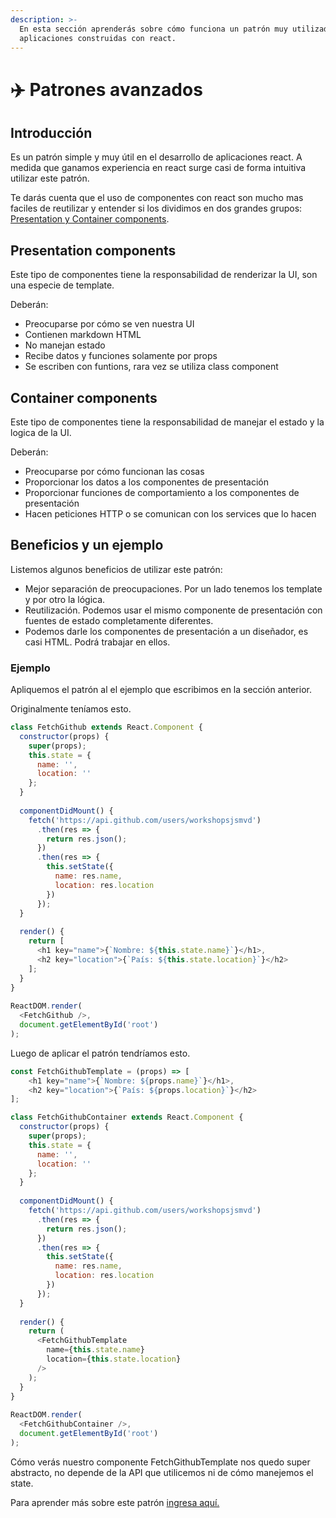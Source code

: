 ```yaml
---
description: >-
  En esta sección aprenderás sobre cómo funciona un patrón muy utilizado en las
  aplicaciones construidas con react.
---
```


# ✈️ Patrones avanzados

## Introducción

Es un patrón simple y muy útil en el desarrollo de aplicaciones react. A medida que ganamos experiencia en react surge casi de forma intuitiva utilizar este patrón. 

Te darás cuenta que el uso de componentes con react son mucho mas faciles de reutilizar y entender si los dividimos en dos grandes grupos: [Presentation y Container components](https://medium.com/@dan_abramov/smart-and-dumb-components-7ca2f9a7c7d0).

## Presentation components

Este tipo de componentes tiene la responsabilidad de renderizar la UI, son una especie de template. 

Deberán:

* Preocuparse por cómo se ven nuestra UI
* Contienen markdown HTML
* No manejan estado
* Recibe datos y funciones solamente por props
* Se escriben con funtions, rara vez se utiliza class component

## Container components

Este tipo de componentes tiene la responsabilidad de manejar el estado y la logica de la UI.

Deberán:

* Preocuparse por cómo funcionan las cosas
* Proporcionar los datos a los componentes de presentación
* Proporcionar funciones de comportamiento a los componentes de presentación
* Hacen peticiones HTTP o se comunican con los services que lo hacen

## Beneficios y un ejemplo

Listemos algunos beneficios de utilizar este patrón:

* Mejor separación de preocupaciones. Por un lado tenemos los template y por otro la lógica.
* Reutilización. Podemos usar el mismo componente de presentación con fuentes de estado completamente diferentes.
* Podemos darle los componentes de presentación a un diseñador, es casi HTML. Podrá trabajar en ellos.

### Ejemplo

Apliquemos el patrón al el ejemplo que escribimos en la sección anterior.

Originalmente teníamos esto.

```javascript
class FetchGithub extends React.Component {
  constructor(props) {
    super(props);
    this.state = {
      name: '',
      location: ''
    };
  }
​
  componentDidMount() {
    fetch('https://api.github.com/users/workshopsjsmvd')
      .then(res => {
        return res.json();
      })
      .then(res => {
        this.setState({
          name: res.name,
          location: res.location
        })
      });
  }
​
  render() {
    return [
      <h1 key="name">{`Nombre: ${this.state.name}`}</h1>,
      <h2 key="location">{`País: ${this.state.location}`}</h2>
    ];
  }
}
​
ReactDOM.render(
  <FetchGithub />,
  document.getElementById('root')
);
```

Luego de aplicar el patrón tendríamos esto.

```javascript
const FetchGithubTemplate = (props) => [
    <h1 key="name">{`Nombre: ${props.name}`}</h1>,
    <h2 key="location">{`País: ${props.location}`}</h2>
];

class FetchGithubContainer extends React.Component {
  constructor(props) {
    super(props);
    this.state = {
      name: '',
      location: ''
    };
  }
​
  componentDidMount() {
    fetch('https://api.github.com/users/workshopsjsmvd')
      .then(res => {
        return res.json();
      })
      .then(res => {
        this.setState({
          name: res.name,
          location: res.location
        })
      });
  }
​
  render() {
    return (
      <FetchGithubTemplate 
        name={this.state.name}
        location={this.state.location} 
      />
    );
  }
}
​
ReactDOM.render(
  <FetchGithubContainer />,
  document.getElementById('root')
);
```

Cómo verás nuestro componente FetchGithubTemplate nos quedo super abstracto, no depende de la API que utilicemos ni de cómo manejemos el state.

Para aprender más sobre este patrón [ingresa aquí.](https://medium.com/@dan_abramov/smart-and-dumb-components-7ca2f9a7c7d0)

